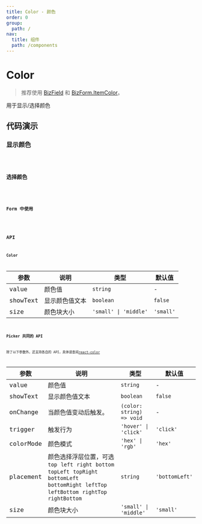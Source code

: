 ```yaml
---
title: Color - 颜色
order: 0
group:
  path: /
nav:
  title: 组件
  path: /components
---
```


# Color

> 推荐使用 [BizField](/components/biz-field) 和 [BizForm.ItemColor](/components/item#itemcolor)。

用于显示/选择颜色

## 代码演示

### 显示颜色

<code src="./demos/Demo1.tsx" />

### 选择颜色

<code src="./demos/Demo2.tsx" />

### Form 中使用

<code src="./demos/Demo3.tsx" />

## API

### Color

| 参数     | 说明           | 类型                  | 默认值    |
| -------- | -------------- | --------------------- | --------- |
| value    | 颜色值         | `string`              | -         |
| showText | 显示颜色值文本 | `boolean`             | `false`   |
| size     | 颜色块大小     | `'small' \| 'middle'` | `'small'` |

### Picker 共同的 API

除了以下参数外，还支持各自的 API，具体请查阅[react-color](http://casesandberg.github.io/react-color/)

| 参数 | 说明 | 类型 | 默认值 |
| --- | --- | --- | --- |
| value | 颜色值 | `string` | - |
| showText | 显示颜色值文本 | `boolean` | `false` |
| onChange | 当颜色值变动后触发。 | `(color: string) => void` | - |
| trigger | 触发行为 | `'hover' \| 'click'` | `'click'` |
| colorMode | 颜色模式 | `'hex' \| 'rgb'` | `'hex'` |
| placement | 颜色选择浮层位置，可选 `top` `left` `right` `bottom` `topLeft` `topRight` `bottomLeft` `bottomRight` `leftTop` `leftBottom` `rightTop` `rightBottom` | `string` | `'bottomLeft'` |
| size | 颜色块大小 | `'small' \| 'middle'` | `'small'` |
